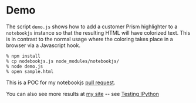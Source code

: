 # Demo

The script `demo.js` shows how to add a customer Prism highlighter to a `notebookjs` instance so that the
resulting HTML will have colorized text. This is in contrast to the normal usage where the coloring takes place
in a browser via a Javascript hook.

```
% npm install
% cp nodebookjs.js node_modules/notebookjs/
% node demo.js
% open sample.html
```

This is a POC for my notebookjs [pull request](https://github.com/jsvine/notebookjs/pull/15).

You can also see more results at [my site](https://keystrokecountdown.com) -- see [Testing IPython](https://keystrokecountdown.com/articles/Testing%20IPython/testing-ipython.html)
